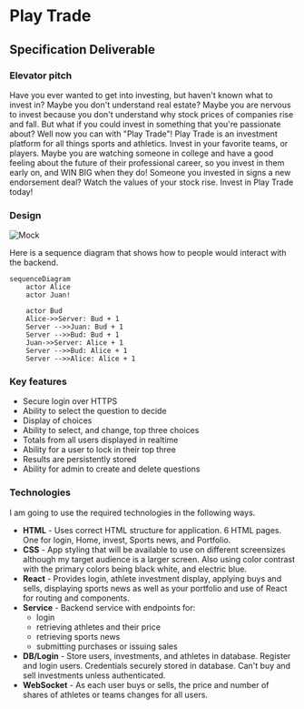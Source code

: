 # Play Trade

## Specification Deliverable

### Elevator pitch

Have you ever wanted to get into investing, but haven't known what to invest in? Maybe you don't understand real estate? Maybe you are nervous to invest because you don't understand why stock prices of companies rise and fall. But what if you could invest in something that you're passionate about? Well now you can with "Play Trade"! Play Trade is an investment platform for all things sports and athletics. Invest in your favorite teams, or players. Maybe you are watching someone in college and have a good feeling about the future of their professional career, so you invest in them early on, and WIN BIG when they do! Someone you invested in signs a new endorsement deal? Watch the values of your stock rise. Invest in Play Trade today!

### Design

![Mock]("IMG__0087.PNG")

Here is a sequence diagram that shows how to people would interact with the backend.

```mermaid
sequenceDiagram
    actor Alice
    actor Juan!

    actor Bud
    Alice->>Server: Bud + 1
    Server -->>Juan: Bud + 1
    Server -->>Bud: Bud + 1
    Juan->>Server: Alice + 1
    Server -->>Bud: Alice + 1
    Server -->>Alice: Alice + 1
```

### Key features

- Secure login over HTTPS
- Ability to select the question to decide
- Display of choices
- Ability to select, and change, top three choices
- Totals from all users displayed in realtime
- Ability for a user to lock in their top three
- Results are persistently stored
- Ability for admin to create and delete questions

### Technologies

I am going to use the required technologies in the following ways.

- **HTML** - Uses correct HTML structure for application. 6 HTML pages. One for login, Home, invest, Sports news, and Portfolio.
- **CSS** - App styling that will be available to use on different screensizes although my target audience is a larger screen. Also using color contrast with the primary colors being black white, and electric blue.
- **React** - Provides login, athlete investment display, applying buys and sells, displaying sports news as well as your portfolio and use of React for routing and components.
- **Service** - Backend service with endpoints for:
  - login
  - retrieving athletes and their price
  - retrieving sports news
  - submitting purchases or issuing sales
- **DB/Login** - Store users, investments, and athletes in database. Register and login users. Credentials securely stored in database. Can't buy and sell investments unless authenticated.
- **WebSocket** - As each user buys or sells, the price and number of shares of athletes or teams changes for all users.
